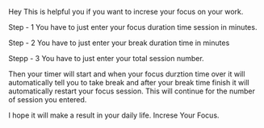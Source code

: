 Hey 
This is helpful you if you want to increse your focus on your  work.

Step - 1
You have to just enter your focus duration time session in minutes.

Step - 2
You have to just enter your break duration time in minutes

Stepp - 3
You have to just enter your total session number. 

Then your timer  will start and when your focus  durztion time over it will automatically tell you to take break and after your break time finish it will automatically restart your focus session.
This will continue for  the number of session  you entered.

I hope it will make a result in your daily life.
Increse Your Focus.
